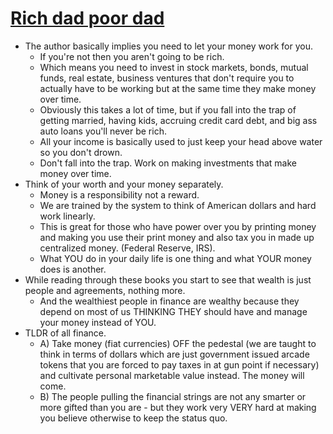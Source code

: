 # [Rich dad poor dad](http://goodreads.com/book/show/69571)
- The author basically implies you need to let your money work for you.
	- If you're not then you aren't going to be rich.
	- Which means you need to invest in stock markets, bonds, mutual funds, real estate, business ventures that don't require you to actually have to be working but at the same time they make money over time.
	- Obviously this takes a lot of time, but if you fall into the trap of getting married, having kids, accruing credit card debt, and big ass auto loans you'll never be rich.
	- All your income is basically used to just keep your head above water so you don't drown.
	- Don't fall into the trap. Work on making investments that make money over time.
- Think of your worth and your money separately.
	- Money is a responsibility not a reward.
	- We are trained by the system to think of American dollars and hard work linearly.
	- This is great for those who have power over you by printing money and making you use their print money and also tax you in made up centralized money. (Federal Reserve, IRS).
	- What YOU do in your daily life is one thing and what YOUR money does is another.
- While reading through these books you start to see that wealth is just people and agreements, nothing more.
	- And the wealthiest people in finance are wealthy because they depend on most of us THINKING THEY should have and manage your money instead of YOU.
- TLDR of all finance.
	- A) Take money (fiat currencies) OFF the pedestal (we are taught to think in terms of dollars which are just government issued arcade tokens that you are forced to pay taxes in at gun point if necessary) and cultivate personal marketable value instead. The money will come.
	- B) The people pulling the financial strings are not any smarter or more gifted than you are - but they work very VERY hard at making you believe otherwise to keep the status quo.